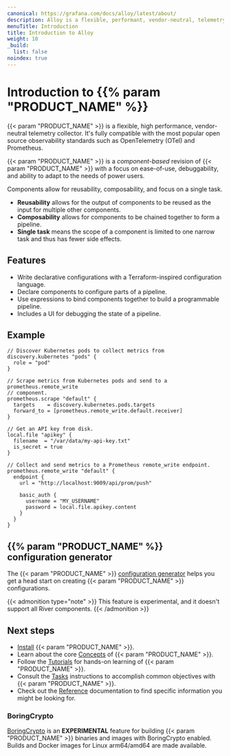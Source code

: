 ```yaml
---
canonical: https://grafana.com/docs/alloy/latest/about/
description: Alloy is a flexible, performant, vendor-neutral, telemetry collector
menuTitle: Introduction
title: Introduction to Alloy
weight: 10
_build:
  list: false
noindex: true
---
```


# Introduction to {{% param "PRODUCT_NAME" %}}

{{< param "PRODUCT_NAME" >}} is a flexible, high performance, vendor-neutral telemetry collector. It's fully compatible with the most popular open source observability standards such as OpenTelemetry (OTel) and Prometheus.

{{< param "PRODUCT_NAME" >}} is a _component-based_ revision of {{< param "PRODUCT_NAME" >}} with a focus on ease-of-use,
debuggability, and ability to adapt to the needs of power users.

Components allow for reusability, composability, and focus on a single task.

* **Reusability** allows for the output of components to be reused as the input for multiple other components.
* **Composability** allows for components to be chained together to form a pipeline.
* **Single task** means the scope of a component is limited to one narrow task and thus has fewer side effects.

## Features

* Write declarative configurations with a Terraform-inspired configuration language.
* Declare components to configure parts of a pipeline.
* Use expressions to bind components together to build a programmable pipeline.
* Includes a UI for debugging the state of a pipeline.

## Example

```river
// Discover Kubernetes pods to collect metrics from
discovery.kubernetes "pods" {
  role = "pod"
}

// Scrape metrics from Kubernetes pods and send to a prometheus.remote_write
// component.
prometheus.scrape "default" {
  targets    = discovery.kubernetes.pods.targets
  forward_to = [prometheus.remote_write.default.receiver]
}

// Get an API key from disk.
local.file "apikey" {
  filename  = "/var/data/my-api-key.txt"
  is_secret = true
}

// Collect and send metrics to a Prometheus remote_write endpoint.
prometheus.remote_write "default" {
  endpoint {
    url = "http://localhost:9009/api/prom/push"

    basic_auth {
      username = "MY_USERNAME"
      password = local.file.apikey.content
    }
  }
}
```

## {{% param "PRODUCT_NAME" %}} configuration generator

The {{< param "PRODUCT_NAME" >}} [configuration generator][] helps you get a head start on creating {{< param "PRODUCT_NAME" >}} configurations.

{{< admonition type="note" >}}
This feature is experimental, and it doesn't support all River components.
{{< /admonition >}}

## Next steps

* [Install][] {{< param "PRODUCT_NAME" >}}.
* Learn about the core [Concepts][] of {{< param "PRODUCT_NAME" >}}.
* Follow the [Tutorials][] for hands-on learning of {{< param "PRODUCT_NAME" >}}.
* Consult the [Tasks][] instructions to accomplish common objectives with {{< param "PRODUCT_NAME" >}}.
* Check out the [Reference][] documentation to find specific information you might be looking for.

[configuration generator]: https://grafana.github.io/agent-configurator/
[Install]: ../get-started/install/
[Concepts]: ../concepts/
[Tasks]: ../tasks/
[Tutorials]: ../tutorials/
[Reference]: ../reference/

<!--
## Choose which variant of {{% param "PRODUCT_NAME" %}} to run

> **NOTE**: You don't have to pick just one variant; it's possible to
> mix-and-match installations of Grafana Agent.

### Compare variants

Each variant of {{< param "PRODUCT_NAME" >}} provides a different level of functionality. The following tables compare {{< param "PRODUCT_NAME" >}} Flow mode with Static mode, Operator, OpenTelemetry, and Prometheus.

#### Core telemetry

|              | Grafana Agent Flow mode  | Grafana Agent Static mode | Grafana Agent Operator | OpenTelemetry Collector | Prometheus Agent mode |
|--------------|--------------------------|---------------------------|------------------------|-------------------------|-----------------------|
| **Metrics**  | [Prometheus][], [OTel][] | Prometheus                | Prometheus             | OTel                    | Prometheus            |
| **Logs**     | [Loki][], [OTel][]       | Loki                      | Loki                   | OTel                    | No                    |
| **Traces**   | [OTel][]                 | OTel                      | OTel                   | OTel                    | No                    |
| **Profiles** | [Pyroscope][]            | No                        | No                     | Planned                 | No                    |

#### **OSS features**

|                          | Grafana Agent Flow mode | Grafana Agent Static mode | Grafana Agent Operator | OpenTelemetry Collector | Prometheus Agent mode |
|--------------------------|-------------------------|---------------------------|------------------------|-------------------------|-----------------------|
| **Kubernetes native**    | [Yes][helm chart]       | No                        | Yes                    | Yes                     | No                    |
| **Clustering**           | [Yes][clustering]       | No                        | No                     | No                      | No                    |
| **Prometheus rules**     | [Yes][rules]            | No                        | No                     | No                      | No                    |
| **Native Vault support** | [Yes][vault]            | No                        | No                     | No                      | No                    |

#### Grafana Cloud solutions

|                               | Grafana Agent Flow mode | Grafana Agent Static mode | Grafana Agent Operator | OpenTelemetry Collector | Prometheus Agent mode |
|-------------------------------|-------------------------|---------------------------|------------------------|-------------------------|-----------------------|
| **Official vendor support**   | [Yes][sla]              | Yes                       | Yes                    | No                      | No                    |
| **Cloud integrations**        | Some                    | Yes                       | Some                   | No                      | No                    |
| **Kubernetes monitoring**     | [Yes][helm chart]       | Yes, custom               | Yes                    | No                      | Yes, custom           |
| **Application observability** | [Yes][observability]    | No                        | No                     | Yes                     | No                    |

### Static mode

[Static mode][] is the original variant of Grafana Agent, introduced on March 3, 2020.
Static mode is the most mature variant of Grafana Agent.

You should run Static mode when:

* **Maturity**: You need to use the most mature version of Grafana Agent.

* **Grafana Cloud integrations**: You need to use Grafana Agent with Grafana Cloud integrations.

### Static mode Kubernetes operator

{{< admonition type="note" >}}
Grafana Agent version 0.37 and newer provides Prometheus Operator compatibility in Flow mode.
You should use Grafana Agent Flow mode for all new Grafana Agent deployments.
{{< /admonition >}}

The [Static mode Kubernetes operator][] is a variant of Grafana Agent introduced on June 17, 2021. It's currently in beta.

The Static mode Kubernetes operator provides compatibility with Prometheus Operator,
allowing static mode to support resources from Prometheus Operator, such as ServiceMonitors, PodMonitors, and Probes.

You should run the Static mode Kubernetes operator when:

* **Prometheus Operator compatibility**: You need to be able to consume
  ServiceMonitors, PodMonitors, and Probes from the Prometheus Operator project
  for collecting Prometheus metrics.

### Flow mode

[Flow mode][] is a stable variant of Grafana Agent, introduced on September 29, 2022.

Grafana Agent Flow mode focuses on vendor neutrality, ease-of-use,
improved debugging, and ability to adapt to the needs of power users by adopting a configuration-as-code model.

You should run Flow mode when:

* You need functionality unique to Flow mode:

  * **Improved debugging**: You need to more easily debug configuration issues using a UI.

  * **Full OpenTelemetry support**: Support for collecting OpenTelemetry metrics, logs, and traces.

  * **PrometheusRule support**: Support for the PrometheusRule resource from the Prometheus Operator project for configuring Grafana Mimir.

  * **Ecosystem transformation**: You need to be able to convert Prometheus and Loki pipelines to and from OpenTelmetry Collector pipelines.

  * **Grafana Pyroscope support**: Support for collecting profiles for Grafana Pyroscope.

[Pyroscope]: https://grafana.com/docs/pyroscope/latest/configure-client/grafana-agent/go_pull
[helm chart]: https://grafana.com/docs/grafana-cloud/monitor-infrastructure/kubernetes-monitoring/configuration/config-k8s-helmchart
[sla]: https://grafana.com/legal/grafana-cloud-sla
[observability]: https://grafana.com/docs/grafana-cloud/monitor-applications/application-observability/setup#send-telemetry

[integrations]: https://grafana.com/docs/agent/static/configuration/integrations/
[components]: ./reference/components
[Static mode]: https://grafana.com/docs/agent/static/
[Static mode Kubernetes operator]: https://grafana.com/docs/agent/operator/
[Flow mode]: https://grafana.com/docs/agent/flow/
[Prometheus]: ./tasks/collect-prometheus-metrics/
[OTel]: ./tasks/collect-opentelemetry-data/
[Loki]: ./tasks/migrate/from-promtail/
[clustering]: ./concepts/clustering/
[rules]: ./reference/components/mimir.rules.kubernetes/
[vault]: ./reference/components/remote.vault/

-->
### BoringCrypto

[BoringCrypto][] is an **EXPERIMENTAL** feature for building {{< param "PRODUCT_NAME" >}}
binaries and images with BoringCrypto enabled. Builds and Docker images for Linux arm64/amd64 are made available.

[BoringCrypto]: https://pkg.go.dev/crypto/internal/boring
